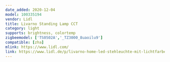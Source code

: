 ```yaml
---
date_added: 2020-12-04
model: 100335194
vendor: Lidl
title: Livarno Standing Lamp CCT
category: light
supports: brightness, colortemp
zigbeemodel: ['TS0502A','_TZ3000_8uaoilu9']
compatible: [zha]
mlink: https://www.lidl.com/
link: https://www.lidl.de/p/livarno-home-led-stehleuchte-mit-lichtfarbensteuerung-zigbee-smart-home-2-fach-sort/p100335194
---
```

